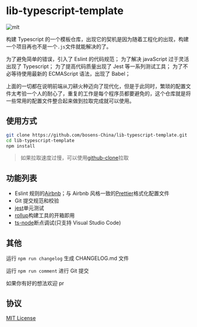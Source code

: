 # lib-typescript-template

![mlt](https://img.shields.io/badge/License-MIT-brightgreen)

构建 Typescript 的一个模板仓库，出现它的契机是因为随着工程化的出现，构建一个项目再也不是一个`.js`文件就能解决的了。

为了避免简单的错误，引入了 Eslint 的代码规范；
为了解决 javaScript 过于灵活出现了 Typescript；
为了提高代码质量出现了 Jest 等一系列测试工具；
为了不必等待使用最新的 ECMAScript 语法，出现了 Babel；

上面的一切都在说明前端从刀耕火种迈向了现代化，但是于此同时，繁琐的配置文件太考验一个人的耐心了，重复的工作是每个程序员都要避免的，这个仓库就是将一些常用的配置文件整合起来做到拉取完成就可以使用。

## 使用方式

```sh
git clone https://github.com/bosens-China/lib-typescript-template.git
cd lib-typescript-template
npm install
```

> 如果拉取速度过慢，可以使用[github-clone](https://github.com/bosens-China/github-clone)拉取

## 功能列表

- Eslint 规则的[Airbnb](https://github.com/airbnb/javascript)；与 Airbnb 风格一致的[Prettier](https://prettier.io/)格式化配置文件
- Git 提交规范和校验
- [jest](https://jestjs.io/)单元测试
- [rollup](https://rollupjs.org/guide/en/)构建工具的开箱即用
- [ts-node](https://github.com/TypeStrong/ts-node)断点调试(只支持 Visual Studio Code)

## 其他

运行 `npm run changelog` 生成 CHANGELOG.md 文件

运行 `npm run comment` 进行 Git 提交

如果你有好的想法欢迎 pr

## 协议

[MIT License](/License)
